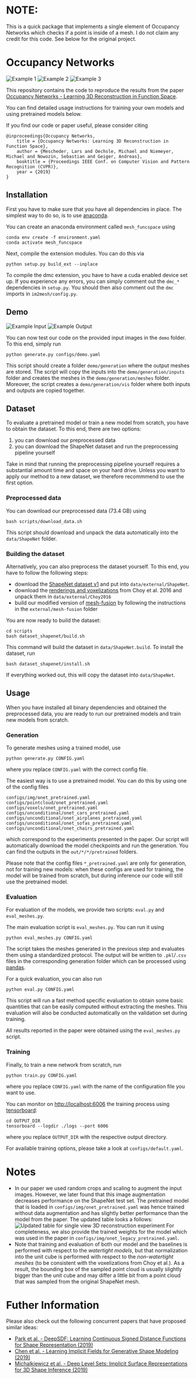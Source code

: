 # NOTE:

This is a quick package that implements a single element of Occupancy Networks which checks if a point is inside of a mesh. I do not claim any credit for this code. See below for the original project.

# Occupancy Networks
![Example 1](img/00.gif)
![Example 2](img/01.gif)
![Example 3](img/02.gif)

This repository contains the code to reproduce the results from the paper
[Occupancy Networks - Learning 3D Reconstruction in Function Space](https://avg.is.tuebingen.mpg.de/publications/occupancy-networks).

You can find detailed usage instructions for training your own models and using pretrained models below.

If you find our code or paper useful, please consider citing

    @inproceedings{Occupancy Networks,
        title = {Occupancy Networks: Learning 3D Reconstruction in Function Space},
        author = {Mescheder, Lars and Oechsle, Michael and Niemeyer, Michael and Nowozin, Sebastian and Geiger, Andreas},
        booktitle = {Proceedings IEEE Conf. on Computer Vision and Pattern Recognition (CVPR)},
        year = {2019}
    }

## Installation
First you have to make sure that you have all dependencies in place.
The simplest way to do so, is to use [anaconda](https://www.anaconda.com/). 

You can create an anaconda environment called `mesh_funcspace` using
```
conda env create -f environment.yaml
conda activate mesh_funcspace
```

Next, compile the extension modules.
You can do this via
```
python setup.py build_ext --inplace
```

To compile the dmc extension, you have to have a cuda enabled device set up.
If you experience any errors, you can simply comment out the `dmc_*` dependencies in `setup.py`.
You should then also comment out the `dmc` imports in `im2mesh/config.py`.

## Demo
![Example Input](img/example_input.png)
![Example Output](img/example_output.gif)

You can now test our code on the provided input images in the `demo` folder.
To this end, simply run
```
python generate.py configs/demo.yaml
```
This script should create a folder `demo/generation` where the output meshes are stored.
The script will copy the inputs into the `demo/generation/inputs` folder and creates the meshes in the `demo/generation/meshes` folder.
Moreover, the script creates a `demo/generation/vis` folder where both inputs and outputs are copied together.

## Dataset

To evaluate a pretrained model or train a new model from scratch, you have to obtain the dataset.
To this end, there are two options:

1. you can download our preprocessed data
2. you can download the ShapeNet dataset and run the preprocessing pipeline yourself

Take in mind that running the preprocessing pipeline yourself requires a substantial amount time and space on your hard drive.
Unless you want to apply our method to a new dataset, we therefore recommmend to use the first option.

### Preprocessed data
You can download our preprocessed data (73.4 GB) using

```
bash scripts/download_data.sh
```

This script should download and unpack the data automatically into the `data/ShapeNet` folder.

### Building the dataset
Alternatively, you can also preprocess the dataset yourself.
To this end, you have to follow the following steps:
* download the [ShapeNet dataset v1](https://www.shapenet.org/) and put into `data/external/ShapeNet`. 
* download the [renderings and voxelizations](http://3d-r2n2.stanford.edu/) from Choy et al. 2016 and unpack them in `data/external/Choy2016` 
* build our modified version of [mesh-fusion](https://github.com/davidstutz/mesh-fusion) by following the instructions in the `external/mesh-fusion` folder

You are now ready to build the dataset:
```
cd scripts
bash dataset_shapenet/build.sh
``` 

This command will build the dataset in `data/ShapeNet.build`.
To install the dataset, run
```
bash dataset_shapenet/install.sh
```

If everything worked out, this will copy the dataset into `data/ShapeNet`.

## Usage
When you have installed all binary dependencies and obtained the preprocessed data, you are ready to run our pretrained models and train new models from scratch.

### Generation
To generate meshes using a trained model, use
```
python generate.py CONFIG.yaml
```
where you replace `CONFIG.yaml` with the correct config file.

The easiest way is to use a pretrained model.
You can do this by using one of the config files
```
configs/img/onet_pretrained.yaml
configs/pointcloud/onet_pretrained.yaml
configs/voxels/onet_pretrained.yaml
configs/unconditional/onet_cars_pretrained.yaml
configs/unconditional/onet_airplanes_pretrained.yaml
configs/unconditional/onet_sofas_pretrained.yaml
configs/unconditional/onet_chairs_pretrained.yaml
```
which correspond to the experiments presented in the paper.
Our script will automatically download the model checkpoints and run the generation.
You can find the outputs in the `out/*/*/pretrained` folders.

Please note that the config files  `*_pretrained.yaml` are only for generation, not for training new models: when these configs are used for training, the model will be trained from scratch, but during inference our code will still use the pretrained model.

### Evaluation
For evaluation of the models, we provide two scripts: `eval.py` and `eval_meshes.py`.

The main evaluation script is `eval_meshes.py`.
You can run it using
```
python eval_meshes.py CONFIG.yaml
```
The script takes the meshes generated in the previous step and evaluates them using a standardized protocol.
The output will be written to `.pkl`/`.csv` files in the corresponding generation folder which can be processed using [pandas](https://pandas.pydata.org/).

For a quick evaluation, you can also run
```
python eval.py CONFIG.yaml
```
This script will run a fast method specific evaluation to obtain some basic quantities that can be easily computed without extracting the meshes.
This evaluation will also be conducted automatically on the validation set during training.

All results reported in the paper were obtained using the `eval_meshes.py` script.

### Training
Finally, to train a new network from scratch, run
```
python train.py CONFIG.yaml
```
where you replace `CONFIG.yaml` with the name of the configuration file you want to use.

You can monitor on <http://localhost:6006> the training process using [tensorboard](https://www.tensorflow.org/guide/summaries_and_tensorboard):
```
cd OUTPUT_DIR
tensorboard --logdir ./logs --port 6006
```
where you replace `OUTPUT_DIR` with the respective output directory.

For available training options, please take a look at `configs/default.yaml`.

# Notes
* In our paper we used random crops and scaling to augment the input images. 
  However, we later found that this image augmentation decreases performance on the ShapeNet test set.
  The pretrained model that is loaded in `configs/img/onet_pretrained.yaml` was hence trained without data augmentation and has slightly better performance than the model from the paper. The updated table looks a follows:
  ![Updated table for single view 3D reconstruction experiment](img/table_img2mesh.png)
  For completeness, we also provide the trained weights for the model which was used in the paper in  `configs/img/onet_legacy_pretrained.yaml`.
* Note that training and evaluation of both our model and the baselines is performed with respect to the *watertight models*, but that normalization into the unit cube is performed with respect to the *non-watertight meshes* (to be consistent with the voxelizations from Choy et al.). As a result, the bounding box of the sampled point cloud is usually slightly bigger than the unit cube and may differ a little bit from a point cloud that was sampled from the original ShapeNet mesh.

# Futher Information
Please also check out the following concurrent papers that have proposed similar ideas:
* [Park et al. - DeepSDF: Learning Continuous Signed Distance Functions for Shape Representation (2019)](https://arxiv.org/abs/1901.05103)
* [Chen et al. - Learning Implicit Fields for Generative Shape Modeling (2019)](https://arxiv.org/abs/1812.02822)
* [Michalkiewicz et al. - Deep Level Sets: Implicit Surface Representations for 3D Shape Inference (2019)](https://arxiv.org/abs/1901.06802)
